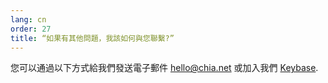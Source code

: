 ```yaml
---
lang: cn
order: 27
title: “如果有其他問題，我該如何與您聯繫?”
---
```


您可以通過以下方式給我們發送電子郵件 [hello@chia.net](mailto:hello@chia.net) 或加入我們 [Keybase](https://keybase.io/team/chia_network.public).
